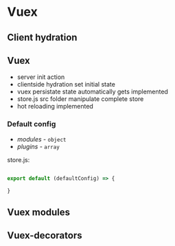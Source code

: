 # Vuex

## Client hydration
## Vuex
- server init action
- clientside hydration set initial state
- vuex persistate state automatically gets implemented
- store.js src folder manipulate complete store
- hot reloading implemented


### Default config
- *modules* - `object`
- *plugins* - `array`

store.js:
```js

export default (defaultConfig) => {

}

```
## Vuex modules
## Vuex-decorators